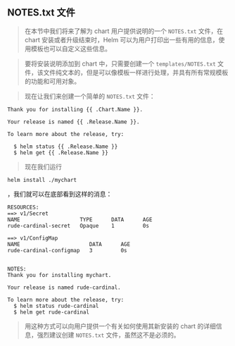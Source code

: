 
## NOTES.txt 文件

> 在本节中我们将来了解为 chart 用户提供说明的一个 `NOTES.txt` 文件，在 chart 安装或者升级结束时，Helm 可以为用户打印出一些有用的信息，使用模板也可以自定义这些信息。

> 要将安装说明添加到 chart 中，只需要创建一个 `templates/NOTES.txt` 文件，该文件纯文本的，但是可以像模板一样进行处理，并具有所有常规模板的功能和可用对象。

> 现在让我们来创建一个简单的 `NOTES.txt` 文件：

```
Thank you for installing {{ .Chart.Name }}.

Your release is named {{ .Release.Name }}.

To learn more about the release, try:

  $ helm status {{ .Release.Name }}
  $ helm get {{ .Release.Name }}
```

> 现在我们运行 

```
helm install ./mychart
```

，我们就可以在底部看到这样的消息：

```
RESOURCES:
==> v1/Secret
NAME                   TYPE      DATA      AGE
rude-cardinal-secret   Opaque    1         0s

==> v1/ConfigMap
NAME                      DATA      AGE
rude-cardinal-configmap   3         0s


NOTES:
Thank you for installing mychart.

Your release is named rude-cardinal.

To learn more about the release, try:
  $ helm status rude-cardinal
  $ helm get rude-cardinal
```

> 用这种方式可以向用户提供一个有关如何使用其新安装的 chart 的详细信息，强烈建议创建 `NOTES.txt` 文件，虽然这不是必须的。